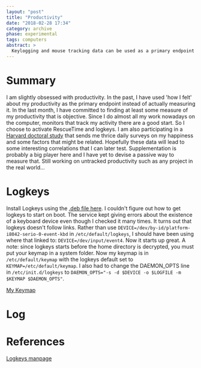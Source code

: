 ```yaml
---
layout: "post"
title: "Productivity"
date: "2018-02-28 17:34"
category: archive
phase: experimental
tags: computers
abstract: >
  Keylogging and mouse tracking data can be used as a primary endpoint for evaluating the effect of any *quantified self* data that one seeks to track. RescueTime is also available to monitor mouse movement and time.
---
```


# Summary
I am slightly obsessed with productivity. In the past, I have used 'how I felt' about my productivity as the primary endpoint instead of actually measuring it. In the last month, I have committed to finding at least some measure of my productivity that is objective. Since I do almost all my work nowadays on the computer, monitors that track my activity there are a good start. So I choose to activate RescueTime and logkeys. I am also participating in a [Harvard doctoral study][] that sends me thrice daily surveys on my happiness and some factors that might be related.
Hopefully these data will lead to some interesting correlations that I can later test. Supplementation is probably a big player here and I have yet to devise a passive way to measure that. Still working on untracked productivity such as any project in the real world...

# Logkeys
Install Logkeys using the [.deb file here](http://launchpadlibrarian.net/165012984/logkeys_0.1.1a+git5ef6b0dcb9e3-2_amd64.deb).
I couldn't figure out how to get logkeys to start on boot. The service kept giving errors about the existence of a keyboard device even though I checked it many times. It turns out that logkeys doesn't follow links. Rather than use ```DEVICE=/dev/by-id/platform-i8042-serio-0-event-kbd``` in ```/etc/default/logkeys```, I should have been using where that linked to: ```DEVICE=/dev/input/event4```. Now it starts up great. A note: since logkeys starts before the home directory is decrypted, you must put your keymap in a system folder. Now my keymap is in ```/etc/default/keymap``` with the logkeys default set to ```KEYMAP=/etc/default/keymap```. I also had to change the DAEMON_OPTS line in ```/etc/init.d/logkeys``` to ```DAEMON_OPTS="-s -d $DEVICE -o $LOGFILE -m $KEYMAP $DAEMON_OPTS"```.

[My Keymap][]

# Log

# References

<!--Annotations-->
[Logkeys manpage](http://manpages.ubuntu.com/manpages/trusty/man8/logkeys.8.html)

[Harvard doctoral study]: https://www.trackyourhappiness.org/
[My Keymap]: /assets/src/my_keymap

<!--Glossary-->
